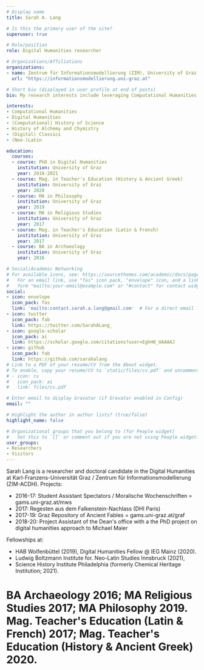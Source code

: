 ```yaml
---
# Display name
title: Sarah A. Lang

# Is this the primary user of the site?
superuser: true

# Role/position
role: Digital Humanities researcher

# Organizations/Affiliations
organizations:
- name: Zentrum für Informationsmodellierung (ZIM), University of Graz
  url: "https://informationsmodellierung.uni-graz.at"

# Short bio (displayed in user profile at end of posts)
bio: My research interests include leveraging Computational Humanities for the historiography of Alchemy and Chymistry. Feminist and author of the blog (LaTeX Ninja'ing and the Digital Humanities)[https://latex-ninja.com/]. (Still) Deeply rooted in Classics. Currently Digital Humanities Fellow at Institut für Europäische Geschichte (IEG) Mainz. 

interests:
- Computational Humanities
- Digital Humanities
- (Computational) History of Science
- History of Alchemy and Chymistry
- (Digital) Classics
- (Neo-)Latin

education:
  courses:
  - course: PhD in Digital Humanities
    institution: University of Graz 
    year: 2018-2021
  - course: Mag. in Teacher's Education (History & Ancient Greek)
    institution: University of Graz 
    year: 2020
  - course: MA in Philosophy
    institution: University of Graz 
    year: 2019
  - course: MA in Religious Studies
    institution: University of Graz 
    year: 2017
  - course: Mag. in Teacher's Education (Latin & French)
    institution: University of Graz 
    year: 2017
  - course: BA in Archaeology
    institution: University of Graz 
    year: 2016

# Social/Academic Networking
# For available icons, see: https://sourcethemes.com/academic/docs/page-builder/#icons
#   For an email link, use "fas" icon pack, "envelope" icon, and a link in the
#   form "mailto:your-email@example.com" or "#contact" for contact widget.
social:
- icon: envelope
  icon_pack: fas
  link: 'mailto:contact.sarah.a.lang@gmail.com'  # For a direct email link, use "mailto:test@example.org".
- icon: twitter
  icon_pack: fab
  link: https://twitter.com/SarahALang_
- icon: google-scholar
  icon_pack: ai
  link: https://scholar.google.com/citations?user=EghH0_UAAAAJ
- icon: github
  icon_pack: fab
  link: https://github.com/sarahalang
# Link to a PDF of your resume/CV from the About widget.
# To enable, copy your resume/CV to `static/files/cv.pdf` and uncomment the lines below.
# - icon: cv
#   icon_pack: ai
#   link: files/cv.pdf

# Enter email to display Gravatar (if Gravatar enabled in Config)
email: ""

# Highlight the author in author lists? (true/false)
highlight_name: false

# Organizational groups that you belong to (for People widget)
#   Set this to `[]` or comment out if you are not using People widget.
user_groups:
- Researchers
- Visitors
---
```


Sarah Lang is a researcher and doctoral candidate in the Digital Humanities at Karl-Franzens-Universität Graz / Zentrum für Informationsmodellierung (ZIM-ACDH).
Projects:
 * 2016-17: Student Assistant Spectators / Moralische Wochenschriften = gams.uni-graz.at/mws
 * 2017: Regesten aus dem Falkenstein-Nachlass (DHI Paris)
 * 2017-19: Graz Repository of Ancient Fables = gams.uni-graz.at/graf
 * 2018-20: Project Assistant of the Dean's office with a the PhD project on digital humanities approach to Michael Maier
            
Fellowships at:
 * HAB Wolfenbüttel (2019), Digital Humanities Fellow @ IEG Mainz (2020).
 * Ludwig Boltzmann Institute for. Neo-Latin Studies Innsbruck (2021),
 * Science History Institute Philadelphia (formerly Chemical Heritage Institution; 2021).
            
# BA Archaeology 2016; MA Religious Studies 2017; MA Philosophy 2019. Mag. Teacher's Education (Latin & French) 2017; Mag. Teacher's Education (History & Ancient Greek) 2020.
            
